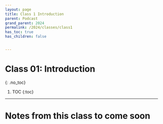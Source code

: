 ```yaml
---
layout: page
title: Class 1 Introduction
parent: Podcast
grand_parent: 2024
permalink: /2024/classes/class1
has_toc: true
has_children: false


---
```


# Class 01: Introduction
{: .no_toc}

1. TOC
{:toc}


---

# Notes from this class to come soon
